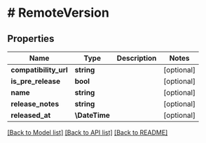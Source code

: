 # # RemoteVersion

## Properties

Name | Type | Description | Notes
------------ | ------------- | ------------- | -------------
**compatibility_url** | **string** |  | [optional]
**is_pre_release** | **bool** |  | [optional]
**name** | **string** |  | [optional]
**release_notes** | **string** |  | [optional]
**released_at** | **\DateTime** |  | [optional]

[[Back to Model list]](../../README.md#models) [[Back to API list]](../../README.md#endpoints) [[Back to README]](../../README.md)

